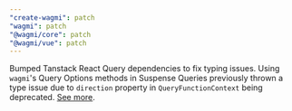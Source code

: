 ```yaml
---
"create-wagmi": patch
"wagmi": patch
"@wagmi/core": patch
"@wagmi/vue": patch
---
```


Bumped Tanstack React Query dependencies to fix typing issues. Using `wagmi`'s Query Options methods in Suspense Queries previously thrown a type issue due to `direction` property in `QueryFunctionContext` being deprecated. [See more](https://github.com/TanStack/query/pull/7410).
